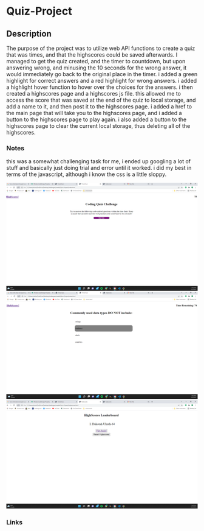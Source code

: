 # Quiz-Project

## Description
The purpose of the project was to utilize web API functions to create a quiz that was times, and that the highscores could be saved afterwards. I managed to get the quiz created, and the timer to countdown, but upon answering wrong, and minusing the 10 seconds for the wrong answer, it would immediately go back to the original place in the timer. i added a green highlight for correct answers and a red highlight for wrong answers. i added a highlight hover function to hover over the choices for the answers. i then created a highscores page and a highscores js file. this allowed me to access the score that was saved at the end of the quiz to local storage, and add a name to it, and then post it to the highscores page. i added a href to the main page that will take you to the highscores page, and i added a button to the highscores page to play again. i also added a button to the highscores page to clear the current local storage, thus deleting all of the highscores.

### Notes
this was a somewhat challenging task for me, i ended up googling a lot of stuff and basically just doing trial and error until it worked. i did my best in terms of the javascript, although i know the css is a little sloppy.

![alt-image](./assets/images/main%20page.png)
![alt-image](./assets/images/questions.png)
![alt-image](./assets/images/highscores.png)


### Links
